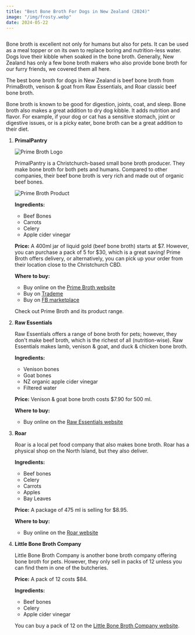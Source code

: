 ```yaml
---
title: "Best Bone Broth For Dogs in New Zealand (2024)"
image: "/img/frosty.webp"
date: 2024-05-22
---
```


<img src="/img/frosty.webp" alt="">

Bone broth is excellent not only for humans but also for pets. It can be used as a meal topper or on its own to replace boring and nutrition-less water. Dogs love their kibble when soaked in the bone broth. Generally, New Zealand has only a few bone broth makers who also provide bone broth for our furry friends, we covered them all here.

The best bone broth for dogs in New Zealand is beef bone broth from PrimaBroth, venison & goat from Raw Essentials, and Roar classic beef bone broth.

Bone broth is known to be good for digestion, joints, coat, and sleep. Bone broth also makes a great addition to dry dog kibble. It adds nutrition and flavor. For example, if your dog or cat has a sensitive stomach, joint or digestive issues, or is a picky eater, bone broth can be a great addition to their diet.

1. **PrimalPantry**

    ![Prime Broth Logo](/img/logo/logo.webp)
    
    PrimalPantry is a Christchurch-based small bone broth producer. They make bone broth for both pets and humans. Compared to other companies, their beef bone broth is very rich and made out of organic beef bones.
    
    ![Prime Broth Product](/img/frosty.webp)

    **Ingredients:**
    - Beef Bones
    - Carrots
    - Celery
    - Apple cider vinegar
    
    **Price:**
    A 400ml jar of liquid gold (beef bone broth) starts at $7. However, you can purchase a pack of 5 for $30, which is a great saving! Prime Broth offers delivery, or alternatively, you can pick up your order from their location close to the Christchurch CBD.
    
    **Where to buy:**
    - Buy online on the [Prime Broth website](https://www.PrimalPantry.co.nz/)
    - Buy on [Trademe](https://www.trademe.co.nz/a/marketplace/pets-animals/dogs/food/listing/4709672946 "nofollow")
    - Buy on [FB marketplace](https://www.facebook.com/marketplace/item/773498248221228 "nofollow")
    
    Check out Prime Broth and its product range.

2. **Raw Essentials**

    Raw Essentials offers a range of bone broth for pets; however, they don't make beef broth, which is the richest of all (nutrition-wise). Raw Essentials makes lamb, venison & goat, and duck & chicken bone broth.
    
    **Ingredients:**
    - Venison bones
    - Goat bones
    - NZ organic apple cider vinegar
    - Filtered water
    
    **Price:**
    Venison & goat bone broth costs $7.90 for 500 ml.
    
    **Where to buy:**
    - Buy online on the [Raw Essentials website](https://www.rawessentials.co.nz/products/broth "nofollow")

3. **Roar**

    Roar is a local pet food company that also makes bone broth. Roar has a physical shop on the North Island, but they also deliver.
    
    **Ingredients:**
    - Beef bones
    - Celery
    - Carrots
    - Apples
    - Bay Leaves
    
    **Price:**
    A package of 475 ml is selling for $8.95.
    
    **Where to buy:**
    - Buy online on the [Roar website](https://www.roarpetfood.co.nz/product/beef-broth/ "nofollow")

4. **Little Bone Broth Company**

    Little Bone Broth Company is another bone broth company offering bone broth for pets. However, they only sell in packs of 12 unless you can find them in one of the butcheries. 
    
    **Price:**
    A pack of 12 costs $84.
    
    **Ingredients:**
    - Beef bones
    - Celery
    - Apple cider vinegar
    
    You can buy a pack of 12 on the [Little Bone Broth Company website](https://littlebonebroth.co.nz/products/copy-of-bone-broth-meal-topper-for-cats-and-dogs-6-pack?variant=44060636086530 "nofollow").
